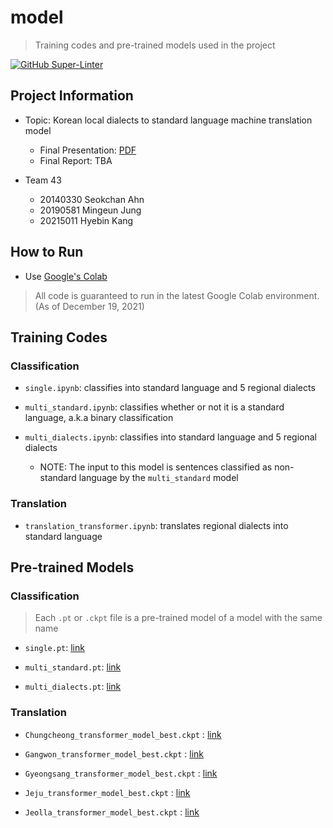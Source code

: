 # model
> Training codes and pre-trained models used in the project

[![GitHub Super-Linter](https://github.com/CS492I-21F/model/workflows/Lint/badge.svg)](https://github.com/marketplace/actions/super-linter)


## Project Information
* Topic: Korean local dialects to standard language machine translation model
  * Final Presentation: [PDF](https://drive.google.com/file/d/1bFfAXERQBlN82GLXLIlQhL07AeB0M3uZ/view?usp=sharing)
  * Final Report: TBA

* Team 43
  * 20140330 Seokchan Ahn
  * 20190581 Mingeun Jung
  * 20215011 Hyebin Kang

## How to Run
* Use [Google's Colab](https://colab.research.google.com/)
> All code is guaranteed to run in the latest Google Colab environment. (As of December 19, 2021)

## Training Codes

### Classification

* `single.ipynb`: classifies into standard language and 5 regional dialects

* `multi_standard.ipynb`: classifies whether or not it is a standard language, a.k.a binary classification

* `multi_dialects.ipynb`: classifies into standard language and 5 regional dialects
  * NOTE: The input to this model is sentences classified as non-standard language by the `multi_standard` model

### Translation

* `translation_transformer.ipynb`: translates regional dialects into standard language

## Pre-trained Models

### Classification

> Each `.pt` or `.ckpt` file is a pre-trained model of a model with the same name

* `single.pt`: [link](https://drive.google.com/file/d/1-TGjLEVx6bgRhAaKGMI9ajQvZjBAWccm/view?usp=sharing)

* `multi_standard.pt`: [link](https://drive.google.com/file/d/1-64VFX8QTXRKVSOCJlZ2HaUVPmwF8ZQ7/view?usp=sharing)

* `multi_dialects.pt`: [link](https://drive.google.com/file/d/1-IxZ-oESM6t70Y-wwF_uYsBSjbga_6_F/view?usp=sharing)

### Translation

* `Chungcheong_transformer_model_best.ckpt` : [link](https://drive.google.com/file/d/1-AOe_VfNeRMlS5L492GJsvW7HkUYq3Q1/view?usp=sharing)

* `Gangwon_transformer_model_best.ckpt` : [link](https://drive.google.com/file/d/1-BEK697OxTa8uQlTRbywpsEM1IMbAVGp/view?usp=sharing)

* `Gyeongsang_transformer_model_best.ckpt` : [link](https://drive.google.com/file/d/1-G7eR1WZcccWHwZ5u9rxxNg0hef1QwPg/view?usp=sharing)

* `Jeju_transformer_model_best.ckpt` : [link](https://drive.google.com/file/d/1-GDdmMlaqx-kWSha66moNheI0AWvhnTu/view?usp=sharing)

* `Jeolla_transformer_model_best.ckpt` : [link](https://drive.google.com/file/d/1Y0vzYdp56j1BA1G6lA1-7K_-pTwFstLe/view?usp=sharing)
